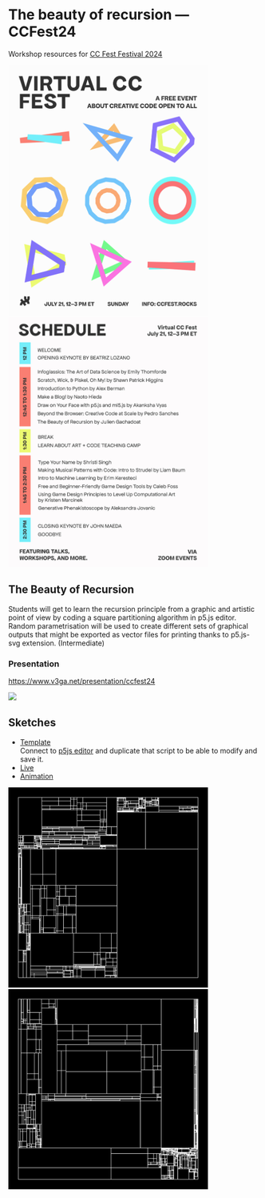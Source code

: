 # The beauty of recursion — CCFest24
Workshop resources for [CC Fest Festival 2024 ](https://ccfest.rocks/)

<img src="CCFest24.jpg" height="500" /><img src="CCFest24_schedule.jpg"  height="500" />

## The Beauty of Recursion
Students will get to learn the recursion principle from a graphic and artistic point of view by coding a square partitioning algorithm in p5.js editor. Random parametrisation will be used to create different sets of graphical outputs that might be exported as vector files for printing thanks to p5.js-svg extension. (Intermediate)

### Presentation
https://www.v3ga.net/presentation/ccfest24

<img src="CCFest24_recursion_animation.gif" />

## Sketches
* [Template](https://editor.p5js.org/v3ga/sketches/IqRTP2Ta9)<br />Connect to [p5js editor](https://editor.p5js.org/) and duplicate that script to be able to modify and save it. 
* [Live](https://editor.p5js.org/v3ga/sketches/JMM_g3wBA)
* [Animation](https://editor.p5js.org/v3ga/sketches/xt1n-Iy7J)

<img src="recursion-01.png" width="400" /><img src="recursion-02.png"  width="400" />
